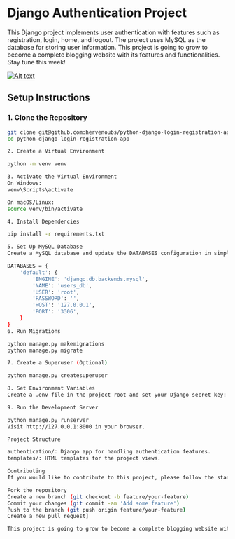 # Django Authentication Project

This Django project implements user authentication with features such as registration, login, home, and logout. The project uses MySQL as the database for storing user information. This project is going to grow to become a complete blogging website with its features and functionalities. Stay tune this week!

[![Alt text](relative%20[path/to/img.jpg](https://github.com/hervenoubs/python-django-login-registration-app/blob/main/ScreenShot.png)?raw=true "Title")](https://github.com/hervenoubs/python-django-login-registration-app/blob/main/ScreenShot.png)

## Setup Instructions

### 1. Clone the Repository

```bash
git clone git@github.com:hervenoubs/python-django-login-registration-app.git
cd python-django-login-registration-app

2. Create a Virtual Environment

python -m venv venv

3. Activate the Virtual Environment
On Windows:
venv\Scripts\activate

On macOS/Linux:
source venv/bin/activate

4. Install Dependencies

pip install -r requirements.txt

5. Set Up MySQL Database
Create a MySQL database and update the DATABASES configuration in simpleauth/settings.py with your database details:

DATABASES = {
    'default': {
        'ENGINE': 'django.db.backends.mysql',
        'NAME': 'users_db',
        'USER': 'root',
        'PASSWORD': '',
        'HOST': '127.0.0.1',
        'PORT': '3306',
    }
}
6. Run Migrations

python manage.py makemigrations
python manage.py migrate

7. Create a Superuser (Optional)

python manage.py createsuperuser

8. Set Environment Variables
Create a .env file in the project root and set your Django secret key:

9. Run the Development Server

python manage.py runserver
Visit http://127.0.0.1:8000 in your browser.

Project Structure

authentication/: Django app for handling authentication features.
templates/: HTML templates for the project views.

Contributing
If you would like to contribute to this project, please follow the standard GitHub flow:

Fork the repository
Create a new branch (git checkout -b feature/your-feature)
Commit your changes (git commit -am 'Add some feature')
Push to the branch (git push origin feature/your-feature)
Create a new pull request]

This project is going to grow to become a complete blogging website with its features and functionalities.
